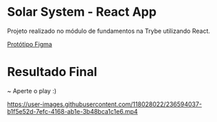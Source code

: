 # Solar System - React App

Projeto realizado no módulo de  fundamentos na Trybe utilizando React.

<a href='https://www.figma.com/file/V0ShpXzvv8OEi0DlDnXsJq/%5BProjeto%5D%5BFrontend%5D-Solar-System?type=design&node-id=2-2&t=JjwkHbNod1V8yoBe-0'>  Protótipo Figma </a>

#  Resultado Final 


~ Aperte o play :)

https://user-images.githubusercontent.com/118028022/236594037-b1f5e52d-7efc-4168-ab1e-3b48bca1c1e6.mp4



